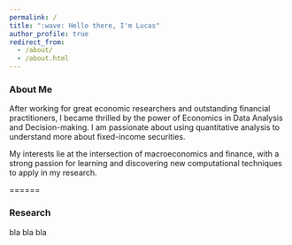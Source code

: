 ```yaml
---
permalink: /
title: ":wave: Hello there, I'm Lucas"
author_profile: true
redirect_from: 
  - /about/
  - /about.html
---
```


### About Me
After working for great economic researchers and outstanding financial practitioners, I became thrilled by the power of Economics in Data Analysis and Decision-making. I am passionate about using quantitative analysis to understand more about fixed-income securities.

My interests lie at the intersection of macroeconomics and finance, with a strong passion for learning and discovering new computational techniques to apply in my research.

======


### Research

bla bla bla
